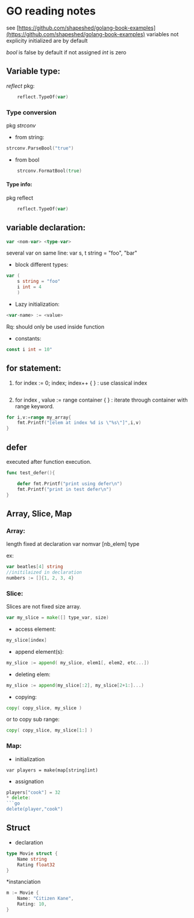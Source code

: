 # GO reading notes
see [https://github.com/shapeshed/golang-book-examples](https://github.com/shapeshed/golang-book-examples)
variables not explicity initialized are by default

*bool* is false by default if not assigned
*int* is zero

## Variable type: 

*reflect* pkg:
```go
    reflect.TypeOf(var)
```

### Type conversion
pkg *strconv*
* from string:
```go
strconv.ParseBool("true")
```
   
* from bool 
```go
    strconv.FormatBool(true) 
````

#### Type info: 
pkg reflect
```go
    reflect.TypeOf(var)
```
## variable declaration:
```go
var <nom-var> <type-var>
```
several var on same line: var s, t string = "foo", "bar"

* block different types:
```go
var (
	s string = "foo"
  	i int = 4
    )
```
* Lazy initialization: 
```go
<var-name> := <value> 
```
Rq: should only be used inside function


* constants: 
```go
const i int = 10"
```

## for statement:

1) for index := 0; index; index++ { } : use classical index
```
```

2) for index , value := range container { } : iterate through container with range keyword.
```go
for i,v:=range my_array{
	fmt.Printf("[elem at index %d is \"%s\"]",i,v)
}
```
## defer

executed after function execution.
```go
func test_defer(){

	defer fmt.Printf("print using defer\n")
	fmt.Printf("print in test defer\n")
}
```

## Array, Slice, Map

### Array:
length fixed at declaration
var nomvar [nb_elem] type

ex:
```go
var beatles[4] string
//initilaized in declaration
numbers := []{1, 2, 3, 4}
```

### Slice: 
Slices are not fixed size array.
```go
var my_slice = make([] type_var, size)
```
* access element: 
```go
my_slice[index]
```
* append element(s): 
```go
my_slice := append( my_slice, elem1[, elem2, etc...])
```
* deleting elem: 
```go
my_slice := append(my_slice[:2], my_slice[2+1:]...)
```
* copying: 
```go
copy( copy_slice, my_slice ) 
```
or to copy sub range:
```go
copy( copy_slice, my_slice[1:] ) 
```


### Map:
* initialization
```
var players = make(map[string]int)
```
* assignation
```go
players["cook"] = 32
* delete:
```go
delete(player,"cook")
```

## Struct
* declaration
```go
type Movie struct {
	Name string
	Rating float32
}
```
*instanciation
```go
m := Movie {
	Name: "Citizen Kane",
	Rating: 10,
}
```
